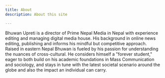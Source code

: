 ```yaml
---
title: About
description: About this site

---
```

Bhuwan Upreti is a director of Prime Nepal Media in Nepal with experience editing and managing digital media house. His background in online news editing, publishing and  informs his mindful but competitive approach. Raised in eastern Nepal Bhuwan is fueled by his passion for understanding the nuances of cross-cultural. He considers himself a "forever student," eager to both build on his academic foundations in Mass Communication and sociology, and stays in tune with the latest societal scenario around the globe and also the impact an individual can carry.